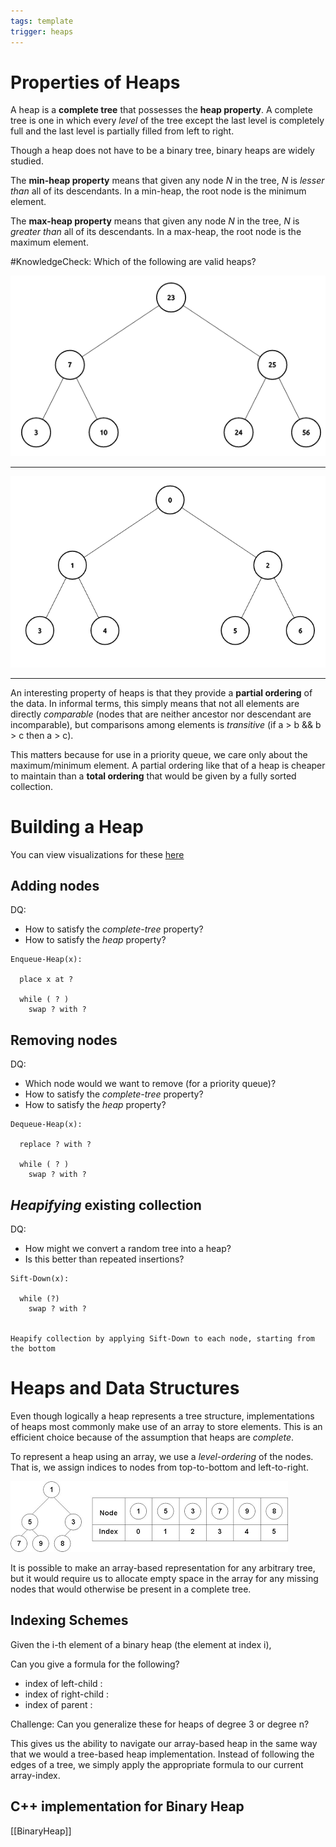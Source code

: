```yaml
---
tags: template
trigger: heaps
---
```


# Properties of Heaps

A heap is a **complete tree** that possesses the **heap property**. A complete tree is one in which every _level_ of the tree except the last level is completely full and the last level is partially filled from left to right.

Though a heap does not have to be a binary tree, binary heaps are widely studied.

The **min-heap property** means that given any node _N_ in the tree, _N_ is _lesser than_ all of its descendants. In a min-heap, the root node is the minimum element.

The **max-heap property** means that given any node _N_ in the tree, _N_ is _greater than_ all of its descendants. In a max-heap, the root node is the maximum element.

#KnowledgeCheck: Which of the following are valid heaps?

![](img/balanced-tree.png)

---
![](img%2Ftree4.png)

---


An interesting property of heaps is that they provide a **partial ordering** of the data. In informal terms, this simply means that not all elements are directly _comparable_ (nodes that are neither ancestor nor descendant are incomparable), but comparisons among elements is _transitive_ (if a > b && b > c then a > c). 

This matters because for use in a priority queue, we care only about the maximum/minimum element. A partial ordering like that of a heap is cheaper to maintain than a **total ordering** that would be given by a fully sorted collection.

# Building a Heap

You can view visualizations for these [here](http://btv.melezinek.cz/binary-heap.html)

## Adding nodes

DQ: 
* How to satisfy the _complete-tree_ property?
* How to satisfy the _heap_ property?

```
Enqueue-Heap(x):

  place x at ?

  while ( ? )
    swap ? with ?

```

## Removing nodes

DQ: 
* Which node would we want to remove (for a priority queue)?
* How to satisfy the _complete-tree_ property?
* How to satisfy the _heap_ property?

```
Dequeue-Heap(x):

  replace ? with ?

  while ( ? )
    swap ? with ?

```

## _Heapifying_ existing collection

DQ:
* How might we convert a random tree into a heap?
* Is this better than repeated insertions?

```
Sift-Down(x):

  while (?)
    swap ? with ?


Heapify collection by applying Sift-Down to each node, starting from the bottom
```


# Heaps and Data Structures

Even though logically a heap represents a tree structure, implementations of heaps most commonly make use of an array to store elements. This is an efficient choice because of the assumption that heaps are _complete_. 

To represent a heap using an array, we use a _level-ordering_ of the nodes. That is, we assign indices to nodes from top-to-bottom and left-to-right.

![](img/binheap.png)

It is possible to make an array-based representation for any arbitrary tree, but it would require us to allocate empty space in the array for any missing nodes that would otherwise be present in a complete tree.

## Indexing Schemes

Given the i-th element of a binary heap (the element at index i),

Can you give a formula for the following?

  *  index of left-child : 
  *  index of right-child :
  *  index of parent : 

Challenge: Can you generalize these for heaps of degree 3 or degree n?

This gives us the ability to navigate our array-based heap in the same way that we would a tree-based heap implementation. Instead of following the edges of a tree, we simply apply the appropriate formula to our current array-index.

## C++ implementation for Binary Heap
  [[BinaryHeap]]

